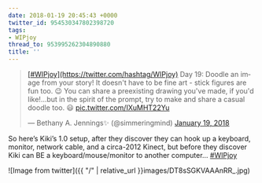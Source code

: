 ```yaml
---
date: 2018-01-19 20:45:43 +0000
twitter_id: 954530347802398720
tags:
- WIPjoy
thread_to: 953995262304890880
title: ''
---
```


<blockquote class="twitter-tweet"><p lang="en" dir="ltr"><a href="https://twitter.com/hashtag/WIPjoy?src=hash&amp;ref_src=twsrc%5Etfw">[#WIPjoy](https://twitter.com/hashtag/WIPjoy)</a> Day 19: Doodle an image from your story! It doesn&#39;t have to be fine art - stick figures are fun too. 😉 You can share a preexisting drawing you&#39;ve made, if you&#39;d like!...but in the spirit of the prompt, try to make and share a casual doodle too. 😃 <a href="https://t.co/IXuMHT22Yu">pic.twitter.com/IXuMHT22Yu</a></p>&mdash; Bethany A. Jennings✨ (@simmeringmind) <a href="https://twitter.com/simmeringmind/status/954216963668172800?ref_src=twsrc%5Etfw">January 19, 2018</a></blockquote>
<script async src="https://platform.twitter.com/widgets.js" charset="utf-8"></script>

So here’s Kiki’s 1.0 setup, after they discover they can hook up a keyboard, monitor, network cable, and a circa-2012 Kinect, but before they discover Kiki can BE a keyboard/mouse/monitor to another computer… [#WIPjoy](https://twitter.com/hashtag/WIPjoy) 

![Image from twitter]({{ "/" | relative_url  }}images/DT8sSGKVAAAnRR_.jpg)
